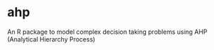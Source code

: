 # ahp
An R package to model complex decision taking problems using AHP (Analytical Hierarchy Process)
